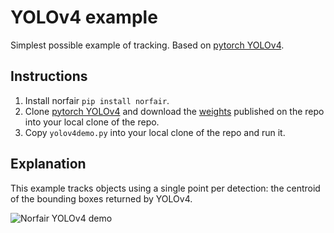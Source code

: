 # YOLOv4 example

Simplest possible example of tracking. Based on [pytorch YOLOv4](https://github.com/Tianxiaomo/pytorch-YOLOv4/tree/master).

## Instructions

1. Install norfair `pip install norfair`.
2. Clone [pytorch YOLOv4](https://github.com/Tianxiaomo/pytorch-YOLOv4/tree/master) and download the [weights](https://drive.google.com/open?id=1wv_LiFeCRYwtpkqREPeI13-gPELBDwuJ) published on the repo into your local clone of the repo.
3. Copy `yolov4demo.py` into your local clone of the repo and run it.

## Explanation

This example tracks objects using a single point per detection: the centroid of the bounding boxes returned by YOLOv4.

![Norfair YOLOv4 demo](../../docs/yolo_cars.gif)
